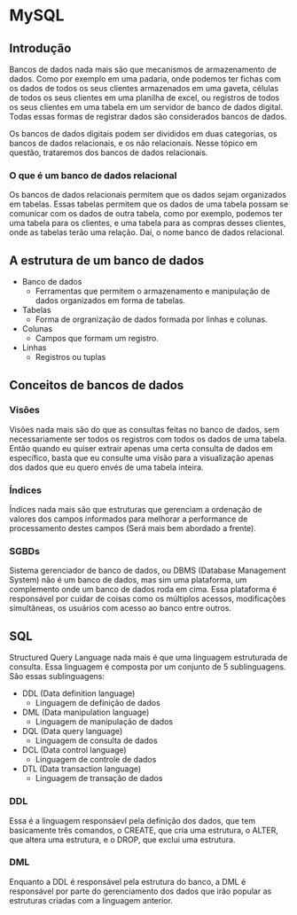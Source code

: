 # **MySQL**
## **Introdução**
Bancos de dados nada mais são que mecanismos de armazenamento de dados. Como por exemplo em uma padaria, onde podemos ter fichas com os dados de todos os seus clientes armazenados em uma gaveta, células de todos os seus clientes em uma planilha de excel, ou registros de todos os seus clientes em uma tabela em um servidor de banco de dados digital. Todas essas formas de registrar dados são considerados bancos de dados.

Os bancos de dados digitais podem ser divididos em duas categorias, os bancos de dados relacionais, e os não relacionais. Nesse tópico em questão, trataremos dos bancos de dados relacionais.

### **O que é um banco de dados relacional**
Os bancos de dados relacionais permitem que os dados sejam organizados em tabelas. Essas tabelas permitem que os dados de uma tabela possam se comunicar com os dados de outra tabela, como por exemplo, podemos ter uma tabela para os clientes, e uma tabela para as compras desses clientes, onde as tabelas terão uma relação. Daí, o nome banco de dados relacional.

## **A estrutura de um banco de dados**
- Banco de dados
    - Ferramentas que permitem o armazenamento e manipulação de dados organizados em forma de tabelas.
- Tabelas
    - Forma de orgranização de dados formada por linhas e colunas.
- Colunas
    - Campos que formam um registro.
- Linhas
    - Registros ou tuplas

## **Conceitos de bancos de dados**
### **Visões**
Visões nada mais são do que as consultas feitas no banco de dados, sem necessariamente ser todos os registros com todos os dados de uma tabela. Então quando eu quiser extrair apenas uma certa consulta de dados em específico, basta que eu consulte uma visão para a visualização apenas dos dados que eu quero envés de uma tabela inteira.

### **Índices**
Índices nada mais são que estruturas que gerenciam a ordenação de valores dos campos informados para melhorar a performance de processamento destes campos (Será mais bem abordado a frente).

### **SGBDs**
Sistema gerenciador de banco de dados, ou DBMS (Database Management System) não é um banco de dados, mas sim uma plataforma, um complemento onde um banco de dados roda em cima. Essa plataforma é responsável por cuidar de coisas como os múltiplos acessos, modificações simultâneas, os usuários com acesso ao banco entre outros.

## **SQL**
Structured Query Language nada mais é que uma linguagem estruturada de consulta. Essa linguagem é composta por um conjunto de 5 sublinguagens. São essas sublinguagens:

- DDL (Data definition language)
    - Linguagem de definição de dados
- DML (Data manipulation language)
    - Linguagem de manipulação de dados
- DQL (Data query language)
    - Linguagem de consulta de dados
- DCL (Data control language)
    - Linguagem de controle de dados
- DTL (Data transaction language)
    - Linguagem de transação de dados 

### **DDL**
Essa é a linguagem responsáevl pela definição dos dados, que tem basicamente três comandos, o CREATE, que cria uma estrutura, o ALTER, que altera uma estrutura, e o DROP, que exclui uma estrutura.

### **DML**
Enquanto a DDL é responsável pela estrutura do banco, a DML é responsável por parte do gerenciamento dos dados que irão popular as estruturas criadas com a linguagem anterior.